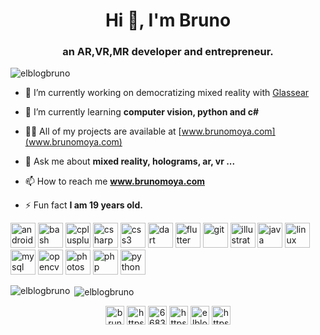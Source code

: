 <h1 align="center">Hi 👋, I'm Bruno</h1>
<h3 align="center">an AR,VR,MR developer and entrepreneur.</h3>

<p align="left"> <img src="https://komarev.com/ghpvc/?username=elblogbruno" alt="elblogbruno" /> </p>

- 🔭 I’m currently working on democratizing mixed reality with [Glassear](www.glassear.com)

- 🌱 I’m currently learning **computer vision, python and c#**

- 👨‍💻 All of my projects are available at [www.brunomoya.com](www.brunomoya.com)

- 💬 Ask me about **mixed reality, holograms, ar, vr ...**

- 📫 How to reach me **www.brunomoya.com**

- ⚡ Fun fact **I am 19 years old.**

<p align="left"><img src="https://devicons.github.io/devicon/devicon.git/icons/android/android-original-wordmark.svg" alt="android" width="40" height="40"/> <img src="https://www.vectorlogo.zone/logos/gnu_bash/gnu_bash-icon.svg" alt="bash" width="40" height="40"/> <img src="https://devicons.github.io/devicon/devicon.git/icons/cplusplus/cplusplus-original.svg" alt="cplusplus" width="40" height="40"/> <img src="https://devicons.github.io/devicon/devicon.git/icons/csharp/csharp-original.svg" alt="csharp" width="40" height="40"/> <img src="https://devicons.github.io/devicon/devicon.git/icons/css3/css3-original-wordmark.svg" alt="css3" width="40" height="40"/> <img src="https://www.vectorlogo.zone/logos/dartlang/dartlang-icon.svg" alt="dart" width="40" height="40"/> <img src="https://www.vectorlogo.zone/logos/flutterio/flutterio-icon.svg" alt="flutter" width="40" height="40"/> <img src="https://www.vectorlogo.zone/logos/git-scm/git-scm-icon.svg" alt="git" width="40" height="40"/> <img src="https://www.vectorlogo.zone/logos/adobe_illustrator/adobe_illustrator-icon.svg" alt="illustrator" width="40" height="40"/> <img src="https://devicons.github.io/devicon/devicon.git/icons/java/java-original-wordmark.svg" alt="java" width="40" height="40"/> <img src="https://devicons.github.io/devicon/devicon.git/icons/linux/linux-original.svg" alt="linux" width="40" height="40"/> <img src="https://devicons.github.io/devicon/devicon.git/icons/mysql/mysql-original-wordmark.svg" alt="mysql" width="40" height="40"/> <img src="https://www.vectorlogo.zone/logos/opencv/opencv-icon.svg" alt="opencv" width="40" height="40"/> <img src="https://devicons.github.io/devicon/devicon.git/icons/photoshop/photoshop-plain.svg" alt="photoshop" width="40" height="40"/> <img src="https://devicons.github.io/devicon/devicon.git/icons/php/php-original.svg" alt="php" width="40" height="40"/> <img src="https://devicons.github.io/devicon/devicon.git/icons/python/python-original.svg" alt="python" width="40" height="40"/></p><p><img align="left" src="https://github-readme-stats.vercel.app/api/top-langs/?username=elblogbruno&layout=compact&hide=html" alt="elblogbruno" /></p>

<p>&nbsp;<img align="center" src="https://github-readme-stats.vercel.app/api?username=elblogbruno&show_icons=true" alt="elblogbruno" /></p>

<p align="center">
<a href="https://twitter.com/brunomoya6" target="blank"><img align="center" src="https://cdn.jsdelivr.net/npm/simple-icons@3.0.1/icons/twitter.svg" alt="brunomoya6" height="30" width="30" /></a>
<a href="https://linkedin.com/in/https://www.linkedin.com/in/bruno-moya-785630142/" target="blank"><img align="center" src="https://cdn.jsdelivr.net/npm/simple-icons@3.0.1/icons/linkedin.svg" alt="https://www.linkedin.com/in/bruno-moya-785630142/" height="30" width="30" /></a>
<a href="https://stackoverflow.com/users/6683374" target="blank"><img align="center" src="https://cdn.jsdelivr.net/npm/simple-icons@3.0.1/icons/stackoverflow.svg" alt="6683374" height="30" width="30" /></a>
<a href="https://fb.com/https://www.facebook.com/profile.php?id=100011744856306" target="blank"><img align="center" src="https://cdn.jsdelivr.net/npm/simple-icons@3.0.1/icons/facebook.svg" alt="https://www.facebook.com/profile.php?id=100011744856306" height="30" width="30" /></a>
<a href="https://instagram.com/elblogbruno" target="blank"><img align="center" src="https://cdn.jsdelivr.net/npm/simple-icons@3.0.1/icons/instagram.svg" alt="elblogbruno" height="30" width="30" /></a>
<a href="https://www.youtube.com/c/https://www.youtube.com/channel/uck-d5c2wuddlv0k9ujvmhjq?view_as=subscriber" target="blank"><img align="center" src="https://cdn.jsdelivr.net/npm/simple-icons@3.0.1/icons/youtube.svg" alt="https://www.youtube.com/channel/uck-d5c2wuddlv0k9ujvmhjq?view_as=subscriber" height="30" width="30" /></a>
</p>
